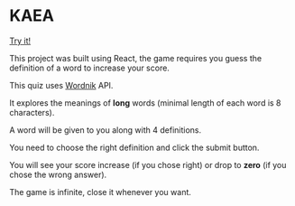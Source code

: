 # KAEA

[Try it!](https://awesome-stonebraker-0eb3c0.netlify.com/)

This project was built using React, the game requires you guess the definition of a word to increase your score.

This quiz uses [Wordnik](https://developer.wordnik.com/) API.

It explores the meanings of **long** words (minimal length of each word is 8 characters).

A word will be given to you along with 4 definitions.

You need to choose the right definition and click the submit button.

You will see your score increase (if you chose right) or drop to **zero** (if you chose the wrong answer).

The game is infinite, close it whenever you want.


